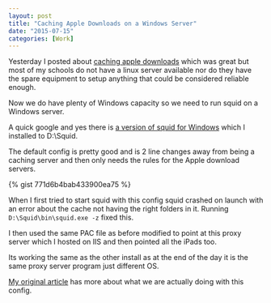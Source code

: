 ```yaml
---
layout: post
title: "Caching Apple Downloads on a Windows Server"
date: "2015-07-15"
categories: [Work]
---
```


Yesterday I posted about [caching apple downloads](/2015/07/14/caching-apple-downloads.html) which was great but most of my schools do not have a linux server available nor do they have the spare equipment to setup anything that could be considered reliable enough.

Now we do have plenty of Windows capacity so we need to run squid on a Windows server.

A quick google and yes there is [a version of squid for Windows](http://docs.diladele.com/tutorials/installing_squid_windows/index.html) which I installed to D:\Squid.

The default config is pretty good and is 2 line changes away from being a caching server and then only needs the rules for the Apple download servers.

{% gist 771d6b4bab433900ea75 %}

When I first tried to start squid with this config squid crashed on launch with an error about the cache not having the right folders in it. Running `D:\Squid\bin\squid.exe -z` fixed this.

I then used the same PAC file as before modified to point at this proxy server which I hosted on IIS and then pointed all the iPads too.

Its working the same as the other install as at the end of the day it is the same proxy server program just different OS.

[My original article](/2015/07/14/caching-apple-downloads.html) has more about what we are actually doing with this config.

